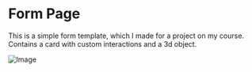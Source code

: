 # Form Page

This is a simple form template, which I made for a project on my course. Contains a card with custom interactions and a 3d object.

![Image](https://media.discordapp.net/attachments/1171210746944815185/1173058356055920791/image.png?ex=656292ba&is=65501dba&hm=fe277710facbe04e205d711cfbbfc01cd6943fedf8a74413cc54ce96b71714e0&=&width=958&height=461)